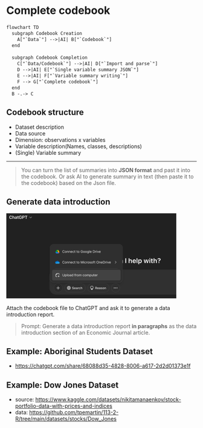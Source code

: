 # Complete codebook

```mermaid
flowchart TD
  subgraph Codebook Creation
    A["`Data`"] -->|AI| B["`Codebook`"]
  end

  subgraph Codebook Completion
    C["`Data/Codebook`"] -->|AI| D["`Import and parse`"]
    D -->|AI| E["`Single variable summary JSON`"]
    E -->|AI| F["`Variable summary writing`"]
    F --> G["`Complete codebook`"]
  end
  B -.-> C
```


## Codebook structure

  - Dataset description
  - Data source
  - Dimension: observations x variables
  - Variable description(Names, classes, descriptions)  
  - (Single) Variable summary
  
***

> You can turn the list of summaries into **JSON format** and past it into the codebook. 
> Or ask AI to generate summary in text (then paste it to the codebook) based on the Json file.


## Generate data introduction

<img src="../img/2025-04-09-14-57-03.png" alt="data introduction" width="450"/>

Attach the codebook file to ChatGPT and ask it to generate a data introduction report.

> Prompt: Generate a data introduction report **in paragraphs** as the data introduction section of an Economic Journal article.

## Example: Aboriginal Students Dataset 

  - <https://chatgpt.com/share/68088d35-4828-8006-a617-2d2d01373e1f>

## Example: Dow Jones Dataset

  - source: <https://www.kaggle.com/datasets/nikitamanaenkov/stock-portfolio-data-with-prices-and-indices>  
  - data: <https://github.com/tpemartin/113-2-R/tree/main/datasets/stocks/Dow_Jones>  